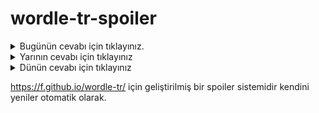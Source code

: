 # wordle-tr-spoiler

<details>
  <summary>Bugünün cevabı için tıklayınız.</summary>
  <br>
    <b> baron </b>
</details>

<details>
  <summary>Yarının cevabı için tıklayınız</summary>
  <br>
   <b> sefil </b>
</details>

<details>
  <summary>Dünün cevabı için tıklayınız </summary>
  <br>
  <b> avans </b>
</details>

https://f.github.io/wordle-tr/ için geliştirilmiş bir spoiler sistemidir kendini yeniler otomatik olarak.

